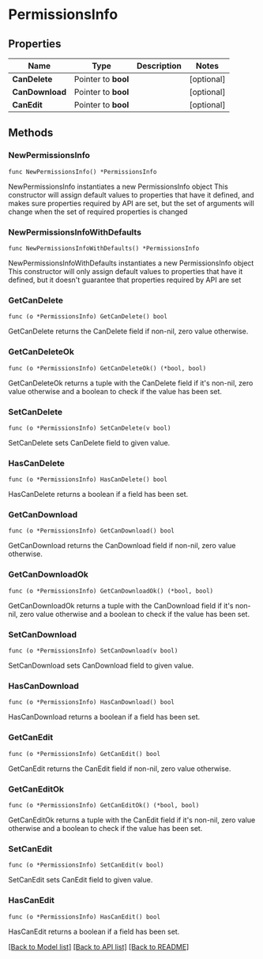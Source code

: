 # PermissionsInfo

## Properties

Name | Type | Description | Notes
------------ | ------------- | ------------- | -------------
**CanDelete** | Pointer to **bool** |  | [optional] 
**CanDownload** | Pointer to **bool** |  | [optional] 
**CanEdit** | Pointer to **bool** |  | [optional] 

## Methods

### NewPermissionsInfo

`func NewPermissionsInfo() *PermissionsInfo`

NewPermissionsInfo instantiates a new PermissionsInfo object
This constructor will assign default values to properties that have it defined,
and makes sure properties required by API are set, but the set of arguments
will change when the set of required properties is changed

### NewPermissionsInfoWithDefaults

`func NewPermissionsInfoWithDefaults() *PermissionsInfo`

NewPermissionsInfoWithDefaults instantiates a new PermissionsInfo object
This constructor will only assign default values to properties that have it defined,
but it doesn't guarantee that properties required by API are set

### GetCanDelete

`func (o *PermissionsInfo) GetCanDelete() bool`

GetCanDelete returns the CanDelete field if non-nil, zero value otherwise.

### GetCanDeleteOk

`func (o *PermissionsInfo) GetCanDeleteOk() (*bool, bool)`

GetCanDeleteOk returns a tuple with the CanDelete field if it's non-nil, zero value otherwise
and a boolean to check if the value has been set.

### SetCanDelete

`func (o *PermissionsInfo) SetCanDelete(v bool)`

SetCanDelete sets CanDelete field to given value.

### HasCanDelete

`func (o *PermissionsInfo) HasCanDelete() bool`

HasCanDelete returns a boolean if a field has been set.

### GetCanDownload

`func (o *PermissionsInfo) GetCanDownload() bool`

GetCanDownload returns the CanDownload field if non-nil, zero value otherwise.

### GetCanDownloadOk

`func (o *PermissionsInfo) GetCanDownloadOk() (*bool, bool)`

GetCanDownloadOk returns a tuple with the CanDownload field if it's non-nil, zero value otherwise
and a boolean to check if the value has been set.

### SetCanDownload

`func (o *PermissionsInfo) SetCanDownload(v bool)`

SetCanDownload sets CanDownload field to given value.

### HasCanDownload

`func (o *PermissionsInfo) HasCanDownload() bool`

HasCanDownload returns a boolean if a field has been set.

### GetCanEdit

`func (o *PermissionsInfo) GetCanEdit() bool`

GetCanEdit returns the CanEdit field if non-nil, zero value otherwise.

### GetCanEditOk

`func (o *PermissionsInfo) GetCanEditOk() (*bool, bool)`

GetCanEditOk returns a tuple with the CanEdit field if it's non-nil, zero value otherwise
and a boolean to check if the value has been set.

### SetCanEdit

`func (o *PermissionsInfo) SetCanEdit(v bool)`

SetCanEdit sets CanEdit field to given value.

### HasCanEdit

`func (o *PermissionsInfo) HasCanEdit() bool`

HasCanEdit returns a boolean if a field has been set.


[[Back to Model list]](../README.md#documentation-for-models) [[Back to API list]](../README.md#documentation-for-api-endpoints) [[Back to README]](../README.md)


